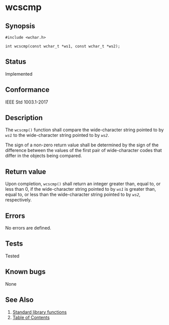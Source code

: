 # wcscmp

## Synopsis

`#include <wchar.h>`

`int wcscmp(const wchar_t *ws1, const wchar_t *ws2);`

## Status

Implemented

## Conformance

IEEE Std 1003.1-2017

## Description

The `wcscmp()` function shall compare the wide-character string pointed to by _`ws1`_ to the wide-character string
pointed to by _`ws2`_.

The sign of a non-zero return value shall be determined by the sign of the difference between the values of the first
pair of wide-character codes that differ in the objects being compared.

## Return value

Upon completion, `wcscmp()` shall return an integer greater than, equal to, or less than 0, if the wide-character string
pointed to by _`ws1`_ is greater than, equal to, or less than the wide-character string pointed to by _`ws2`_,
respectively.

## Errors

No errors are defined.

## Tests

Tested

## Known bugs

None

## See Also

1. [Standard library functions](../functions.md)
2. [Table of Contents](../../../README.md)
